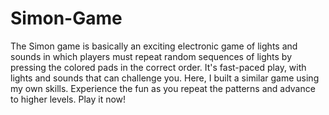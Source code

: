 # Simon-Game

The Simon game is basically an exciting electronic game of lights and sounds in which players must repeat random sequences of lights by pressing the colored pads in the correct order. It's fast-paced play, with lights and sounds that can challenge you. 
Here, I built a similar game using my own skills. Experience the fun as you repeat the patterns and advance to higher levels. Play it now!
